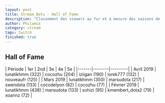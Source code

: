 ```yaml
---
layout: post
title: Stream Bets - Hall of Fame
description: "Classement des viewers au fur et à mesure des saisons de bets."
author: Philaeux
category: stream
tags: twitch
finished: true
---
```


## Hall of Fame

| Période | 1er | 2nd | 3e | 4e | 5e |
|-------|--------|---------|
| Avril 2019 | lunatikhmm (322) | cocozhu  (204) | iziigan  (190) | iorek777  (132) | nouveaufr  (125) |
| Mars 2019 | lunatikhmm (350) | marsudota (217) | swendota (133) | cocodelyon (82) | cocozhu (77) |
| Février 2019 | lunatikhmm (438) | marsudota (133) | sohizi (95) | kmembert_dota2 (79) | xoannz (72) |

